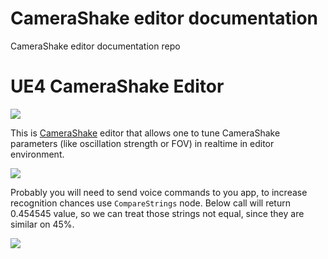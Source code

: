 # CameraShake editor documentation
CameraShake editor documentation repo

# **UE4 CameraShake Editor**

![](pics/speech.png)

This is [CameraShake](https://docs.unrealengine.com/en-US/API/Runtime/Engine/Camera/UCameraShake/index.html) editor that allows one to tune CameraShake parameters (like oscillation strength or FOV) in realtime in editor environment.

![](pics/yandexstt.png)

Probably you will need to send voice commands to you app, to increase recognition chances use `CompareStrings` node. Below call will return 0.454545 value,
so we can treat those strings not equal, since they are similar on 45%.

![](pics/compare.png)

